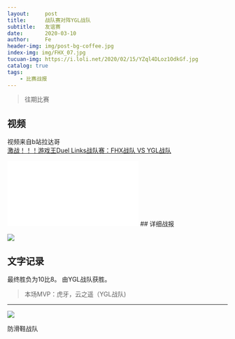 ```yaml
---
layout:     post
title:      战队赛对阵YGL战队
subtitle:   友谊赛
date:       2020-03-10
author:     Fe
header-img: img/post-bg-coffee.jpg
index-img: img/FHX_07.jpg
tucuan-img: https://i.loli.net/2020/02/15/YZql4DLoz1OdkGf.jpg
catalog: true
tags:
    - 比赛战报
---
```

>往期比赛

## 视频

视频来自b站拉达哥
<br>
[激战！！！游戏王Duel Links战队赛：FHX战队 VS YGL战队](https://www.bilibili.com/video/av94577283)
<br>
<iframe src="//player.bilibili.com/player.html?aid=94577283&cid=161456464&page=1" scrolling="no" border="0" frameborder="no" framespacing="0" allowfullscreen="true"> </iframe>
## 详细战报

![](https://ftp.bmp.ovh/imgs/2020/03/1a7cf838de0d397c.png)





## 文字记录

最终胜负为10比8。
由YGL战队获胜。




>本场MVP：虎牙，云之遥（YGL战队)   

----



![](https://ftp.bmp.ovh/imgs/2020/02/cf68a58bd43dd722.png)



防滑鞋战队
